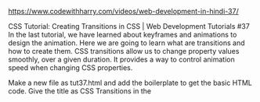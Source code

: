 https://www.codewithharry.com/videos/web-development-in-hindi-37/


CSS Tutorial: Creating Transitions in CSS | Web Development Tutorials #37
In the last tutorial, we have learned about keyframes and animations to design the animation. Here we are going to learn what are transitions and how to create them. CSS transitions allow us to change property values smoothly, over a given duration. It provides a way to control animation speed when changing CSS properties.

Make a new file as tut37.html and add the boilerplate to get the basic HTML code. Give the title as CSS Transitions in the <title> tag. Let us now add some HTML code in the <body> tag to get started.

<body>
    <h3>This is CSS Transition Tutorial</h3>
    <div class="container">
        <div id="box">
            This is my box
        </div>
    </div>
</body>
Now we will add some CSS in the box to see some of the transitions effects- 

body{
        background-color: black;
    }
#box{
        display: flex;
        height: 200px;
        width: 200px;
        background-color: red;
        justify-content: center;
        align-items: center;
}
The align-items as center is used here to place the text inside the box in the center as shown below. 



Now we will make a hover effect which will change the properties when the mouse pointer will hover on the box.

    #box:hover{
        background-color: green;
}
Let us now discuss some of the transition properties-

Transition-property- It is used to decide which transition property we want to use. For example, if we want to transition background color, then we have to write-
transition-property: background-color;
Transition-duration- If we want to see the duration which is required to make the change, we can use this property. For example, if we set transition duration as 1seconds, then the transition will happen in 1 second only.
transition-duration: 1s;
Transition-timing-function- This property is used to decide the speed of transition from beginning to end. These are of three types as follows-
ease-in
After applying this, the animation will start slowly and becomes fast towards the end.

ease-out
After applying this, the animation will begin fastly and become slow towards the end.

ease-in-out
After applying this, the animation will start slowly, then become fast in the midway, and ends slowly.

transition-timing-function: ease-in-out;
Transition-delay- It is that particular time interval after which the transition effect will start. For example, if we set it as 2s, then the transition effect will start after 2 seconds only.
transition-delay: 2s;
Also, there is one short hand property that allows us to write all these transitions in a single line. It can be written as follows-

transition: background-color 1s ease-in-out 2s;
If we want all the properties should go under transition, then we can write-

transition: all 1s ease-in-out 2s;
Now, we can add some more properties in the hover effect as follows-

#box:hover{
        background-color: green;
        height: 400px;
        width: 400px;
        border-radius: 100px;
        font-size: 45px;
    }
Here, all the properties will get changed accordingly and you witness some good transitions. All those properties that can change their values like colors, can show different transition properties. You can try different such properties and view the effects of these transitions. 